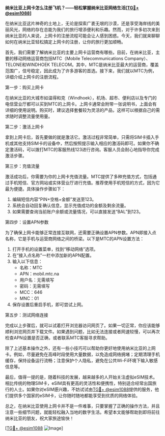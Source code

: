 **纳米比亚上网卡怎么注册飞机？——轻松掌握纳米比亚网络生活[[TG💪+ @esim1088](https://t.me/s/esim1088)]**

在纳米比亚这片神奇的土地上，无论是探索广袤无垠的沙漠，还是享受海岸线的美丽风光，网络的存在总能为我们的旅行增添便利和乐趣。然而，对于许多初次来到纳米比亚的人来说，上网卡的注册流程可能会让人感到困惑。今天，我们就来聊聊如何在纳米比亚轻松搞定上网卡的注册，让你的旅行更加顺畅。

首先，我们需要了解纳米比亚的主要上网卡运营商有哪些。目前，在纳米比亚，主要的移动网络运营商包括MTC（Mobile Telecommunications Company）、TELONE和WINDHOEK TELECOM。其中，MTC是纳米比亚最大的运营商，覆盖范围广，信号稳定，因此成为了许多游客的首选。接下来，我们就以MTC为例，详细介绍上网卡的注册流程。

第一步：购买上网卡

在纳米比亚的大城市如温得和克（Windhoek），机场、超市、便利店以及专门的电信营业厅都可以买到MTC的上网卡。上网卡通常会附带一张说明书，上面会有详细的使用说明。购买时，建议选择套餐较为灵活的产品，这样可以根据自己的需求随时调整流量使用量。

第二步：激活上网卡

拿到上网卡后，首先要做的就是激活它。激活过程非常简单，只需将SIM卡插入手机或其他支持SIM卡的设备中，然后按照提示输入相应的激活码即可。如果你不确定激活码，可以拨打MTC的客服热线123进行咨询。客服人员会耐心地指导你完成激活步骤。

第三步：充值流量

激活成功后，你需要为你的上网卡充值流量。MTC提供了多种充值方式，包括通过手机短信、官方网站或实体营业厅进行充值。推荐使用手机短信的方式，因为它最为便捷。具体操作步骤如下：

1. 编辑短信内容“PIN+空格+金额”发送至123。
2. 系统会自动回复确认信息，显示充值成功的金额及剩余流量。
3. 如果需要查询当前账户余额或流量情况，可以直接发送“BAL”到123。

第四步：设置APN参数

为了确保上网卡能够正常连接互联网，还需要正确设置APN参数。APN即接入点名称，它是手机与运营商网络之间的桥梁。以下是MTC的APN设置方法：

1. 打开手机的设置菜单，找到“移动网络”选项。
2. 在“接入点名称”一栏中添加新的APN配置。
3. 输入以下信息：
   - 名称：MTC
   - APN：mobil.mtc.na
   - 用户名：无需填写
   - 密码：无需填写
   - MCC：646
   - MNC：01
4. 保存设置后重启手机，即可尝试上网。

第五步：测试网络连接

完成以上步骤后，就可以试着打开浏览器访问网页了。如果一切正常，你应该能够顺利浏览网页并下载文件。如果遇到问题，比如无法连接或者网速较慢，可以再次检查APN设置是否正确，或者联系MTC客服寻求帮助。

除了上述基本操作之外，还有一些小技巧可以帮助你更好地使用纳米比亚的上网卡。例如，尽量避免在高峰时段使用大量数据，以免造成网络拥堵；定期清理手机缓存，保持设备运行流畅；注意保护个人隐私，避免在公共Wi-Fi环境下输入敏感信息等。

最后，值得一提的是，随着科技的发展，越来越多的人开始关注虚拟eSIM技术。相比传统的物理SIM卡，eSIM具有更高的灵活性和便携性，特别适合经常出国旅行的人士。如果你对eSIM感兴趣，不妨试试由[TG💪+ @esim1088](https://t.me/s/esim1088)提供的服务，他们提供多个国家的eSIM卡，让你随时随地都能享受到优质的网络体验。

总之，在纳米比亚使用上网卡并不是一件难事，只要掌握了正确的操作方法，并且注意一些细节问题，就能轻松融入当地的数字生活。希望本文能够帮助到即将前往纳米比亚的朋友，祝大家旅途愉快！

[[TG💪+ @esim1088](https://t.me/s/esim1088) ![Image](https://i.postimg.cc/4NQfJmqS/Snipaste-2025-05-13-00-14-12.png)]